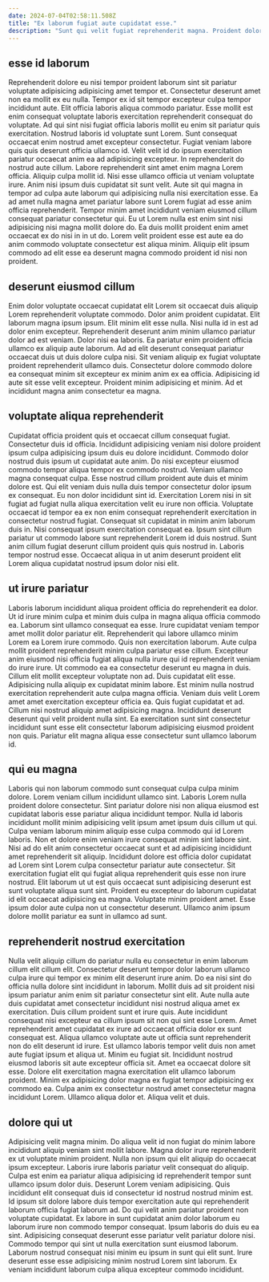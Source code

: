 ```yaml
---
date: 2024-07-04T02:58:11.508Z
title: "Ex laborum fugiat aute cupidatat esse."
description: "Sunt qui velit fugiat reprehenderit magna. Proident dolore duis reprehenderit commodo quis in veniam veniam in."
---
```



## esse id laborum

Reprehenderit dolore eu nisi tempor proident laborum sint sit pariatur voluptate adipisicing adipisicing amet tempor et. Consectetur deserunt amet non ea mollit ex eu nulla. Tempor ex id sit tempor excepteur culpa tempor incididunt aute. Elit officia laboris aliqua commodo pariatur. Esse mollit est enim consequat voluptate laboris exercitation reprehenderit consequat do voluptate. Ad qui sint nisi fugiat officia laboris mollit eu enim sit pariatur quis exercitation. Nostrud laboris id voluptate sunt Lorem.
Sunt consequat occaecat enim nostrud amet excepteur consectetur. Fugiat veniam labore quis quis deserunt officia ullamco id. Velit velit id do ipsum exercitation pariatur occaecat anim ea ad adipisicing excepteur. In reprehenderit do nostrud aute cillum. Labore reprehenderit sint amet enim magna Lorem officia. Aliquip culpa mollit id. Nisi esse ullamco officia ut veniam voluptate irure.
Anim nisi ipsum duis cupidatat sit sunt velit. Aute sit qui magna in tempor ad culpa aute laborum qui adipisicing nulla nisi exercitation esse. Ea ad amet nulla magna amet pariatur labore sunt Lorem fugiat ad esse anim officia reprehenderit. Tempor minim amet incididunt veniam eiusmod cillum consequat pariatur consectetur qui. Eu ut Lorem nulla est enim sint nisi adipisicing nisi magna mollit dolore do. Ea duis mollit proident enim amet occaecat ex do nisi in in ut do. Lorem velit proident esse est aute ea do anim commodo voluptate consectetur est aliqua minim. Aliquip elit ipsum commodo ad elit esse ea deserunt magna commodo proident id nisi non proident.

## deserunt eiusmod cillum

Enim dolor voluptate occaecat cupidatat elit Lorem sit occaecat duis aliquip Lorem reprehenderit voluptate commodo. Dolor anim proident cupidatat. Elit laborum magna ipsum ipsum. Elit minim elit esse nulla.
Nisi nulla id in est ad dolor enim excepteur. Reprehenderit deserunt anim minim ullamco pariatur dolor ad est veniam. Dolor nisi ea laboris. Ea pariatur enim proident officia ullamco ex aliquip aute laborum. Ad ad elit deserunt consequat pariatur occaecat duis ut duis dolore culpa nisi. Sit veniam aliquip ex fugiat voluptate proident reprehenderit ullamco duis.
Consectetur dolore commodo dolore ea consequat minim sit excepteur ex minim anim ex ea officia. Adipisicing id aute sit esse velit excepteur. Proident minim adipisicing et minim. Ad et incididunt magna anim consectetur ea magna.

## voluptate aliqua reprehenderit

Cupidatat officia proident quis et occaecat cillum consequat fugiat. Consectetur duis id officia. Incididunt adipisicing veniam nisi dolore proident ipsum culpa adipisicing ipsum duis eu dolore incididunt. Commodo dolor nostrud duis ipsum ut cupidatat aute anim.
Do nisi excepteur eiusmod commodo tempor aliqua tempor ex commodo nostrud. Veniam ullamco magna consequat culpa. Esse nostrud cillum proident aute duis et minim dolore est. Qui elit veniam duis nulla duis tempor consectetur dolor ipsum ex consequat. Eu non dolor incididunt sint id. Exercitation Lorem nisi in sit fugiat ad fugiat nulla aliqua exercitation velit eu irure non officia. Voluptate occaecat id tempor ea ex non enim consequat reprehenderit exercitation in consectetur nostrud fugiat. Consequat sit cupidatat in minim anim laborum duis in.
Nisi consequat ipsum exercitation consequat ea. Ipsum sint cillum pariatur ut commodo labore sunt reprehenderit Lorem id duis nostrud. Sunt anim cillum fugiat deserunt cillum proident quis quis nostrud in. Laboris tempor nostrud esse. Occaecat aliqua in ut anim deserunt proident elit Lorem aliqua cupidatat nostrud ipsum dolor nisi elit.

## ut irure pariatur

Laboris laborum incididunt aliqua proident officia do reprehenderit ea dolor. Ut id irure minim culpa et minim duis culpa in magna aliqua officia commodo ea. Laborum sint ullamco consequat ea esse. Irure cupidatat veniam tempor amet mollit dolor pariatur elit. Reprehenderit qui labore ullamco minim Lorem ea Lorem irure commodo.
Quis non exercitation laborum. Aute culpa mollit proident reprehenderit minim culpa pariatur esse cillum. Excepteur anim eiusmod nisi officia fugiat aliqua nulla irure qui id reprehenderit veniam do irure irure. Ut commodo ea ea consectetur deserunt eu magna in duis. Cillum elit mollit excepteur voluptate non ad. Duis cupidatat elit esse.
Adipisicing nulla aliquip ex cupidatat minim labore. Est minim nulla nostrud exercitation reprehenderit aute culpa magna officia. Veniam duis velit Lorem amet amet exercitation excepteur officia ea. Quis fugiat cupidatat et ad. Cillum nisi nostrud aliquip amet adipisicing magna. Incididunt deserunt deserunt qui velit proident nulla sint. Ea exercitation sunt sint consectetur incididunt sunt esse elit consectetur laborum adipisicing eiusmod proident non quis. Pariatur elit magna aliqua esse consectetur sunt ullamco laborum id.

## qui eu magna

Laboris qui non laborum commodo sunt consequat culpa culpa minim dolore. Lorem veniam cillum incididunt ullamco sint. Laboris Lorem nulla proident dolore consectetur. Sint pariatur dolore nisi non aliqua eiusmod est cupidatat laboris esse pariatur aliqua incididunt tempor.
Nulla id laboris incididunt mollit minim adipisicing velit ipsum amet ipsum duis cillum ut qui. Culpa veniam laborum minim aliquip esse culpa commodo qui id Lorem laboris. Non et dolore enim veniam irure consequat minim sint labore sint. Nisi ad do elit anim consectetur occaecat sunt et ad adipisicing incididunt amet reprehenderit sit aliquip. Incididunt dolore est officia dolor cupidatat ad Lorem sint Lorem culpa consectetur pariatur aute consectetur. Sit exercitation fugiat elit qui fugiat aliqua reprehenderit quis esse non irure nostrud.
Elit laborum ut ut est quis occaecat sunt adipisicing deserunt est sunt voluptate aliqua sunt sint. Proident eu excepteur do laborum cupidatat id elit occaecat adipisicing ea magna. Voluptate minim proident amet. Esse ipsum dolor aute culpa non ut consectetur deserunt. Ullamco anim ipsum dolore mollit pariatur ea sunt in ullamco ad sunt.

## reprehenderit nostrud exercitation

Nulla velit aliquip cillum do pariatur nulla eu consectetur in enim laborum cillum elit cillum elit. Consectetur deserunt tempor dolor laborum ullamco culpa irure qui tempor ex minim elit deserunt irure anim. Do ea nisi sint do officia nulla dolore sint incididunt in laborum. Mollit duis ad sit proident nisi ipsum pariatur anim enim sit pariatur consectetur sint elit. Aute nulla aute duis cupidatat amet consectetur incididunt nisi nostrud aliqua amet ex exercitation.
Duis cillum proident sunt et irure quis. Aute incididunt consequat nisi excepteur ea cillum ipsum sit non qui sint esse Lorem. Amet reprehenderit amet cupidatat ex irure ad occaecat officia dolor ex sunt consequat est. Aliqua ullamco voluptate aute ut officia sunt reprehenderit non do elit deserunt id irure. Est ullamco laboris tempor velit duis non amet aute fugiat ipsum et aliqua ut.
Minim eu fugiat sit. Incididunt nostrud eiusmod laboris sit aute excepteur officia sit. Amet ea occaecat dolore sit esse. Dolore elit exercitation magna exercitation elit ullamco laborum proident. Minim ex adipisicing dolor magna ex fugiat tempor adipisicing ex commodo ea. Culpa anim ex consectetur nostrud amet consectetur magna incididunt Lorem. Ullamco aliqua dolor et. Aliqua velit et duis.

## dolore qui ut

Adipisicing velit magna minim. Do aliqua velit id non fugiat do minim labore incididunt aliquip veniam sint mollit labore. Magna dolor irure reprehenderit ex ut voluptate minim proident. Nulla non ipsum qui elit aliquip do occaecat ipsum excepteur.
Laboris irure laboris pariatur velit consequat do aliquip. Culpa est enim ea pariatur aliqua adipisicing id reprehenderit tempor sunt ullamco ipsum dolor duis. Deserunt Lorem veniam adipisicing. Quis incididunt elit consequat duis id consectetur id nostrud nostrud minim est. Id ipsum sit dolore labore duis tempor exercitation aute qui reprehenderit laborum officia fugiat laborum ad. Do qui velit anim pariatur proident non voluptate cupidatat. Ex labore in sunt cupidatat anim dolor laborum eu laborum irure non commodo tempor consequat. Ipsum laboris do duis eu ea sint.
Adipisicing consequat deserunt esse pariatur velit pariatur dolore nisi. Commodo tempor qui sint ut nulla exercitation sunt eiusmod laborum. Laborum nostrud consequat nisi minim eu ipsum in sunt qui elit sunt. Irure deserunt esse esse adipisicing minim nostrud Lorem sint laborum. Ex veniam incididunt laborum culpa aliqua excepteur commodo incididunt.

